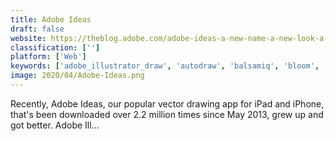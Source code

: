 ```yaml
---
title: Adobe Ideas
draft: false 
website: https://theblog.adobe.com/adobe-ideas-a-new-name-a-new-look-a-new-app/
classification: ['']
platform: ['Web']
keywords: ['adobe_illustrator_draw', 'autodraw', 'balsamiq', 'bloom', 'boxy_svg', 'clip_studio_paint', 'coreldraw_graphics_suite', 'create', 'daisie', 'flaticon', 'framer', 'inkpad', 'mypaint', 'paaatterns', 'sketch_notebook_plugin', 'vecteezy_editor', 'vectr', 'youidraw', 'zeplin', 'sk1']
image: 2020/04/Adobe-Ideas.png
---
```

Recently, Adobe Ideas, our popular vector drawing app for iPad and iPhone, that's been downloaded over 2.2 million times since May 2013, grew up and got better. Adobe Ill...